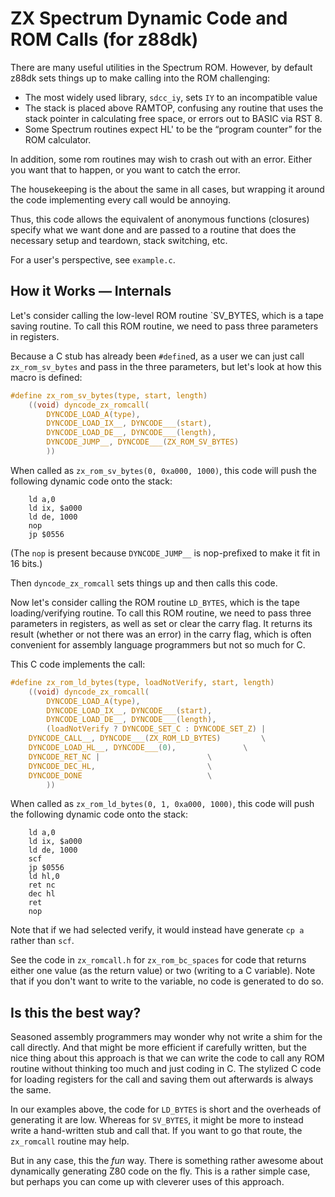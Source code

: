 # ZX Spectrum Dynamic Code and ROM Calls (for z88dk)

There are many useful utilities in the Spectrum ROM.  However, by
default z88dk sets things up to make calling into the ROM challenging:

* The most widely used library, `sdcc_iy`, sets `IY` to an incompatible value
* The stack is placed above RAMTOP, confusing any routine that uses the stack 
  pointer in calculating free space, or errors out to BASIC via RST 8.
* Some Spectrum routines expect HL' to be the “program counter” for the ROM 
  calculator.

In addition, some rom routines may wish to crash out with an error.  Either
you want that to happen, or you want to catch the error.

The housekeeping is the about the same in all cases, but wrapping it around
the code implementing every call would be annoying.

Thus, this code allows the equivalent of anonymous functions (closures)
specify what we want done and are passed to a routine that does the
necessary setup and teardown, stack switching, etc.

For a user's perspective, see `example.c`.

## How it Works — Internals

Let's consider calling the low-level ROM routine `SV_BYTES, which is a
tape saving routine.  To call this ROM routine, we need to pass three
parameters in registers.

Because a C stub has already been `#define`d, as a user we can just call
`zx_rom_sv_bytes` and pass in the three parameters, but let's look at how
this macro is defined:

```c
#define zx_rom_sv_bytes(type, start, length)                            \
    ((void) dyncode_zx_romcall(                                         \
        DYNCODE_LOAD_A(type),                                           \
        DYNCODE_LOAD_IX__, DYNCODE___(start),                           \
        DYNCODE_LOAD_DE__, DYNCODE___(length),                          \
        DYNCODE_JUMP__, DYNCODE___(ZX_ROM_SV_BYTES)                     \
        ))
```

When called as `zx_rom_sv_bytes(0, 0xa000, 1000)`, this code will push
the following dynamic code onto the stack:

```
    ld a,0
    ld ix, $a000
    ld de, 1000
    nop
    jp $0556
```

(The `nop` is present because `DYNCODE_JUMP__` is nop-prefixed to make
it fit in 16 bits.)

Then `dyncode_zx_romcall` sets things up and then calls this code.

Now let's consider calling the ROM routine `LD_BYTES`, which is the
tape loading/verifying routine.  To call this ROM routine, we need to
pass three parameters in registers, as well as set or clear the carry
flag.  It returns its result (whether or not there was an error) in the
carry flag, which is often convenient for assembly language programmers
but not so much for C.

This C code implements the call:

```c
#define zx_rom_ld_bytes(type, loadNotVerify, start, length)             \
    ((void) dyncode_zx_romcall(                                         \
        DYNCODE_LOAD_A(type),                                           \
        DYNCODE_LOAD_IX__, DYNCODE___(start),                           \
        DYNCODE_LOAD_DE__, DYNCODE___(length),                          \
        (loadNotVerify ? DYNCODE_SET_C : DYNCODE_SET_Z) |               \
	DYNCODE_CALL__, DYNCODE___(ZX_ROM_LD_BYTES)			\
	DYNCODE_LOAD_HL__, DYNCODE___(0),				\
	DYNCODE_RET_NC |   						\
	DYNCODE_DEC_HL,							\
	DYNCODE_DONE							\
        ))
```

When called as `zx_rom_ld_bytes(0, 1, 0xa000, 1000)`, this code will push
the following dynamic code onto the stack:

```
    ld a,0
    ld ix, $a000
    ld de, 1000
    scf
    jp $0556
    ld hl,0
    ret nc
    dec hl
    ret
    nop
```

Note that if we had selected verify, it would instead have generate
`cp a` rather than `scf`.

See the code in `zx_romcall.h` for `zx_rom_bc_spaces` for code that
returns either one value (as the return value) or two (writing to a C
variable).  Note that if you don't want to write to the variable, no
code is generated to do so.

## Is this the best way?

Seasoned assembly programmers may wonder why not write a shim for the
call directly.  And that might be more efficient if carefully written,
but the nice thing about this approach is that we can write the code
to call any ROM routine without thinking too much and just coding in
C.  The stylized C code for loading registers for the call and saving
them out afterwards is always the same.

In our examples above, the code for `LD_BYTES` is short and the
overheads of generating it are low.  Whereas for `SV_BYTES`, it might
be more to instead write a hand-written stub and call that.  If you
want to go that route, the `zx_romcall` routine may help.

But in any case, this the _fun_ way.  There is something rather
awesome about dynamically generating Z80 code on the fly.  This is a
rather simple case, but perhaps you can come up with cleverer uses of
this approach.
